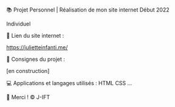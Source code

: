 📚 Projet Personnel | Réalisation de mon site internet
Début 2022

Individuel


📎 Lien du site internet :


https://julietteinfanti.me/


📌 Consignes du projet :

[en construction]


💻 Applications et langages utilisés :
HTML
CSS
...


🌸 Merci !
© J-IFT
